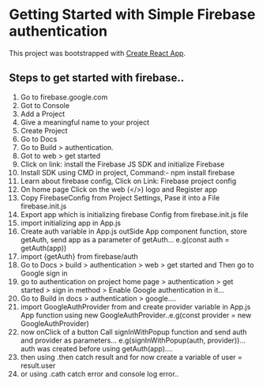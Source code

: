 # Getting Started with Simple Firebase authentication

This project was bootstrapped with [Create React App](https://github.com/facebook/create-react-app).

## Steps to get started with firebase..

1. Go to firebase.google.com
2. Got to Console
3. Add a Project
4. Give a meaningful name to your project
5. Create Project
6. Go to Docs
7. Go to Build > authentication.
8. Got to web > get started
9. Click on link: install the Firebase JS SDK and initialize Firebase
10. Install SDK using CMD in project, Command:- npm install firebase
11. Learn about firebase config, Click on Link: Firebase project config
12. On home page Click on the web (</>) logo and Register app
13. Copy FirebaseConfig from Project Settings, Pase it into a File firebase.init.js
14. Export app which is initializing firebase Config from firebase.init.js file
15. import initializing app in App.js
16. Create auth variable in App.js outSide App component function, store getAuth, send app as a parameter of getAuth... e.g(const auth = getAuth(app))
17. import {getAuth} from firebase/auth
18. Go to Docs > build > authentication > web > get started  and Then go to Google sign in
19. go to authentication on project home page > authentication > get started > sign in method >  Enable Google authentication in it...
20. Go to Build in docs > authentication  > google....
21. import GoogleAuthProvider from and create provider variable in App.js App function using new GoogleAuthProvider..e.g(const provider = new GoogleAuthProvider)
22. now onClick of a button Call signInWithPopup function and send auth and provider as parameters... e.g(signInWithPopup(auth, provider))... auth was created before using getAuth(app)....
23. then using .then catch result and for now create a variable of user = result.user
24. or using .cath catch error and console log error..


